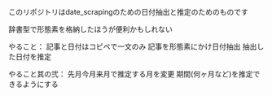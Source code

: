 このリポジトリはdate_scrapingのための日付抽出と推定のためのものです

辞書型で形態素を格納したほうが便利かもしれない

やること：
記事と日付はコピペで一文のみ
記事を形態素にかけ日付抽出
抽出した日付を推定

やること其の弐：
先月今月来月で推定する月を変更
期間(何ヶ月など)を推定できるようにする
